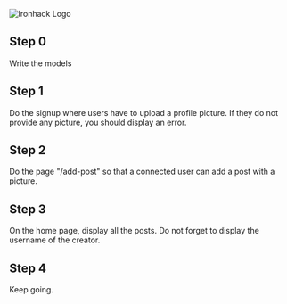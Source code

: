 ![Ironhack Logo](https://i.imgur.com/1QgrNNw.png)

## Step 0

Write the models

## Step 1

Do the signup where users have to upload a profile picture. If they do not provide any picture, you should display an error.

## Step 2

Do the page "/add-post" so that a connected user can add a post with a picture.

## Step 3

On the home page, display all the posts. Do not forget to display the username of the creator.

## Step 4

Keep going.

